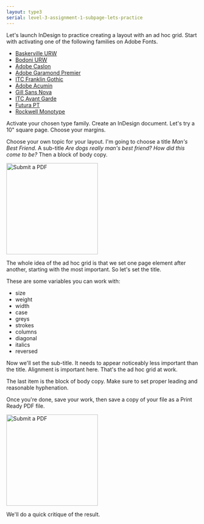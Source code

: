 ```yaml
---
layout: type3
serial: level-3-assignment-1-subpage-lets-practice
---
```

Let's launch InDesign to practice creating a layout with an ad hoc grid. Start with activating one of the following families on Adobe Fonts.

<ul class="hasBullets">
	<li><a href="https://fonts.adobe.com/fonts/baskerville-urw" title="Baskerville" target="_blank">Baskerville URW</a></li>
	<li><a href="https://fonts.adobe.com/fonts/bodoni-urw" title="Bodoni" target="_blank">Bodoni URW</a></li>
	<li><a href="https://fonts.adobe.com/fonts/adobe-caslon" title="Caslon" target="_blank">Adobe Caslon</a></li>
	<li><a href="https://fonts.adobe.com/fonts/garamond-premier" title="Adobe Garamond Premier" target="_blank">Adobe Garamond Premier</a></li>
	<li><a href="https://fonts.adobe.com/fonts/itc-franklin-gothic" title="ITC Franklin Gothic" target="_blank">ITC Franklin Gothic</a></li>
	<li><a href="https://fonts.adobe.com/fonts/acumin" title="Acumin" target="_blank">Adobe Acumin</a></li>
	<li><a href="https://fonts.adobe.com/fonts/gill-sans-nova" title="Gill Sans Nova" target="_blank">Gill Sans Nova</a></li>
	<li><a href="https://fonts.adobe.com/fonts/itc-avant-garde-gothic" title="ITC Avant Garde" target="_blank">ITC Avant Garde</a></li>
	<li><a href="https://fonts.adobe.com/fonts/futura-pt" title="Futur" target="_blank">Futura PT</a></li>
	<li><a href="https://fonts.adobe.com/fonts/rockwell" title="Rockwell">Rockwell Monotype</a></li>
</ul>

Activate your chosen type family. Create an InDesign document. Let's try a 10" square page. Choose your margins.

Choose your own topic for your layout. I'm going to choose a title *Man's Best Friend*. A sub-title *Are dogs really man's best friend? How did this come to be?* Then a block of body copy.

<a href="https://www.dropbox.com/s/zixxh4b1lnmx4oi/mans-best-friend.txt?dl=1" title="Download the text file for this practice assignment" target="_blank"><img alt="Submit a PDF" src="{{ site.baseurl }}/svg/button-download.svg" style="width: 240px;"></a>

The whole idea of the ad hoc grid is that we set one page element after another, starting with the most important. So let's set the title.

These are some variables you can work with:

<ul class="hasBullets columns3">
	<li>size</li>
	<li>weight</li>
	<li>width</li>
	<li>case</li>
	<li>greys</li>
	<li>strokes</li>
	<li>columns</li>
	<li>diagonal</li>
	<li>italics</li>
	<li>reversed</li>
</ul>


Now we'll set the sub-title. It needs to appear noticeably less important than the title. Alignment is important here. That's the ad hoc grid at work.

The last item is the block of body copy. Make sure to set proper leading and reasonable hyphenation.

Once you're done, save your work, then save a copy of your file as a Print Ready PDF file.

<img alt="Submit a PDF" src="{{ site.baseurl }}/svg/button-submission-pdf.svg" style="width: 240px;">

We'll do a quick critique of the result.